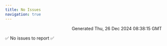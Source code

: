 ```yaml
---
title: No Issues
navigation: true
---
```


<p style="text-align:right;color:#cccs">
Generated Thu, 26 Dec 2024 08:38:15 GMT
</p>
<p>✅ No issues to report ✅</p>



